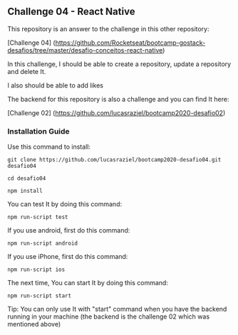 ## Challenge 04 - React Native

This repository is an answer to the challenge in this other repository:

[Challenge 04] (https://github.com/Rocketseat/bootcamp-gostack-desafios/tree/master/desafio-conceitos-react-native)

In this challenge, I should be able to create a repository, update a repository and delete It. 

I also should be able to add likes

The backend for this repository is also a challenge and you can find It here:

[Challenge 02] (https://github.com/lucasraziel/bootcamp2020-desafio02)

### Installation Guide

Use this command to install:

```
git clone https://github.com/lucasraziel/bootcamp2020-desafio04.git desafio04

cd desafio04

npm install

```

You can test It by doing this command:

```
npm run-script test
```

If you use android, first do this command:

```
npm run-script android
```

If you use iPhone, first do this command:

```
npm run-script ios
```

The next time, You can start It by doing this command:

```
npm run-script start
```

Tip: You can only use It with "start" command when you have the backend running in your machine (the backend is the challenge 02 which was mentioned above)